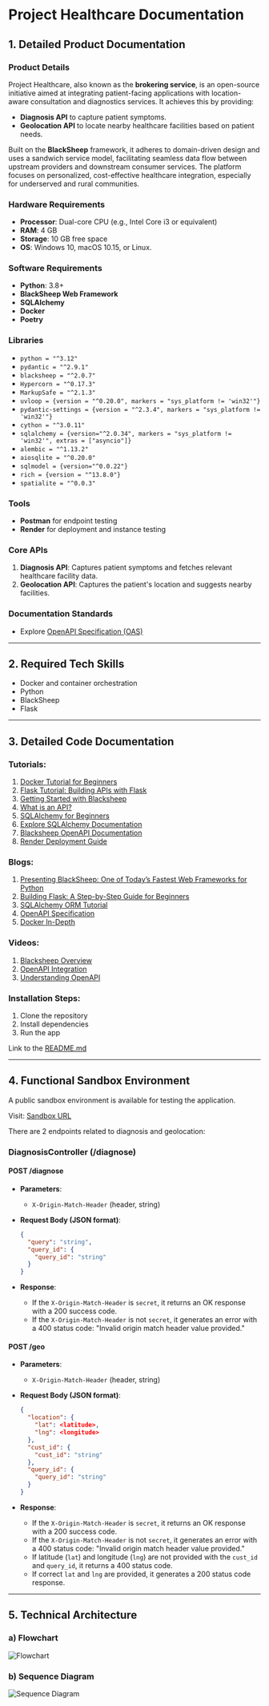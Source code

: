 
# Project Healthcare Documentation

## 1. Detailed Product Documentation

### Product Details
Project Healthcare, also known as the **brokering service**, is an open-source initiative aimed at integrating patient-facing applications with location-aware consultation and diagnostics services. It achieves this by providing:

- **Diagnosis API** to capture patient symptoms.
- **Geolocation API** to locate nearby healthcare facilities based on patient needs.

Built on the **BlackSheep** framework, it adheres to domain-driven design and uses a sandwich service model, facilitating seamless data flow between upstream providers and downstream consumer services. The platform focuses on personalized, cost-effective healthcare integration, especially for underserved and rural communities.

### Hardware Requirements

- **Processor**: Dual-core CPU (e.g., Intel Core i3 or equivalent)
- **RAM**: 4 GB
- **Storage**: 10 GB free space
- **OS**: Windows 10, macOS 10.15, or Linux.

### Software Requirements

- **Python**: 3.8+
- **BlackSheep Web Framework**
- **SQLAlchemy**
- **Docker**
- **Poetry**

### Libraries

- `python = "^3.12"`
- `pydantic = "^2.9.1"`
- `blacksheep = "^2.0.7"`
- `Hypercorn = "^0.17.3"`
- `MarkupSafe = "^2.1.3"`
- `uvloop = {version = "^0.20.0", markers = "sys_platform != 'win32'"} `
- `pydantic-settings = {version = "^2.3.4", markers = "sys_platform != 'win32'"} `
- `cython = "^3.0.11"`
- `sqlalchemy = {version="^2.0.34", markers = "sys_platform != 'win32'", extras = ["asyncio"]}`
- `alembic = "^1.13.2"`
- `aiosqlite = "^0.20.0"`
- `sqlmodel = {version="^0.0.22"}`
- `rich = {version = "^13.8.0"}`
- `spatialite = "^0.0.3"`

### Tools

- **Postman** for endpoint testing
- **Render** for deployment and instance testing

### Core APIs

1. **Diagnosis API**: Captures patient symptoms and fetches relevant healthcare facility data.
2. **Geolocation API**: Captures the patient's location and suggests nearby facilities.

### Documentation Standards

- Explore [OpenAPI Specification (OAS)](https://www.neoteroi.dev/blacksheep/openapi/)

---

## 2. Required Tech Skills

- Docker and container orchestration
- Python
- BlackSheep
- Flask

---

## 3. Detailed Code Documentation

### Tutorials:
1. [Docker Tutorial for Beginners](https://docker-curriculum.com/)
2. [Flask Tutorial: Building APIs with Flask](https://nordicapis.com/how-to-create-an-api-from-scratch-using-python-and-flask/)
3. [Getting Started with Blacksheep](https://github.com/Neoteroi/BlackSheep)
4. [What is an API?](https://www.datacamp.com/tutorial/python-api)
5. [SQLAlchemy for Beginners](https://www.datacamp.com/tutorial/sqlalchemy-tutorial-examples)
6. [Explore SQLAlchemy Documentation](https://docs.sqlalchemy.org/en/14/orm/tutorial.html)
7. [Blacksheep OpenAPI Documentation](https://www.neoteroi.dev/blacksheep/openapi/)
8. [Render Deployment Guide](https://coding-boot-camp.github.io/full-stack/render/render-deployment-guide)

### Blogs:
1. [Presenting BlackSheep: One of Today’s Fastest Web Frameworks for Python](https://robertoprevato.github.io/Presenting-BlackSheep/)
2. [Building Flask: A Step-by-Step Guide for Beginners](https://medium.com/@noransaber685/building-a-flask-blog-a-step-by-step-guide-for-beginners-8bffe925cd0e)
3. [SQLAlchemy ORM Tutorial](https://auth0.com/blog/sqlalchemy-orm-tutorial-for-python-developers/)
4. [OpenAPI Specification](https://swagger.io/specification/)
5. [Docker In-Depth](https://waltercode.medium.com/in-depth-docker-faa0c4dd9a63)

### Videos:
1. [Blacksheep Overview](https://www.youtube.com/watch?v=DgRVCXfv0aM)
2. [OpenAPI Integration](https://www.youtube.com/watch?v=wpgST6DCKSw)
3. [Understanding OpenAPI](https://www.youtube.com/watch?v=6kwmW_p_Tig)

### Installation Steps:
1. Clone the repository
2. Install dependencies
3. Run the app

Link to the [README.md](project-healthcare/blob/main/README.md)

---

## 4. Functional Sandbox Environment

A public sandbox environment is available for testing the application.

Visit: [Sandbox URL](https://project-healthcare.onrender.com/docs)

There are 2 endpoints related to diagnosis and geolocation:

### DiagnosisController (/diagnose)

#### **POST /diagnose**

- **Parameters**:
  - `X-Origin-Match-Header` (header, string)

- **Request Body (JSON format)**:
  ```json
  {
    "query": "string",
    "query_id": {
      "query_id": "string"
    }
  }
  ```

- **Response**:
  - If the `X-Origin-Match-Header` is `secret`, it returns an OK response with a 200 success code.
  - If the `X-Origin-Match-Header` is not `secret`, it generates an error with a 400 status code: "Invalid origin match header value provided."

#### **POST /geo**

- **Parameters**:
  - `X-Origin-Match-Header` (header, string)

- **Request Body (JSON format)**:
  ```json
  {
    "location": {
      "lat": <latitude>,
      "lng": <longitude>
    },
    "cust_id": {
      "cust_id": "string"
    },
    "query_id": {
      "query_id": "string"
    }
  }
  ```

- **Response**:
  - If the `X-Origin-Match-Header` is `secret`, it returns an OK response with a 200 success code.
  - If the `X-Origin-Match-Header` is not `secret`, it generates an error with a 400 status code: "Invalid origin match header value provided."
  - If latitude (`lat`) and longitude (`lng`) are not provided with the `cust_id` and `query_id`, it returns a 400 status code.
  - If correct `lat` and `lng` are provided, it generates a 200 status code response.

---

## 5. Technical Architecture

### a) Flowchart

![Flowchart](images/flowchart.jpg)

### b) Sequence Diagram

![Sequence Diagram](images/sequence-diagram.jpg)

